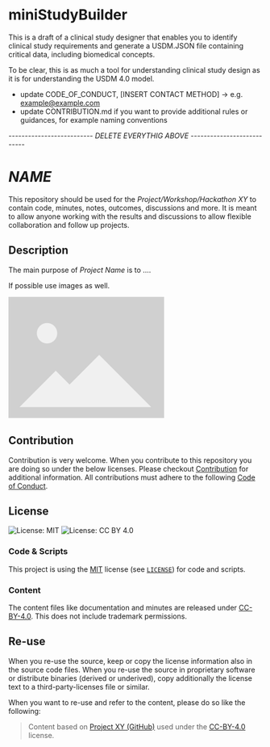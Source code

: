 # miniStudyBuilder

This is a draft of a clinical study designer that enables you to identify clinical study requirements and generate a USDM.JSON file containing critical data, including biomedical concepts.  

To be clear, this is as much a tool for understanding clinical study design as it is for understanding the USDM 4.0 model.  



* update CODE_OF_CONDUCT, [INSERT CONTACT METHOD] -> e.g. <example@example.com>
* update CONTRIBUTION.md if you want to provide additional rules or guidances, for example naming conventions

*-------------------------- DELETE EVERYTHIG ABOVE ---------------------------*


# *NAME* 

This repository should be used for the *Project/Workshop/Hackathon XY* to contain code, minutes, notes, outcomes, discussions and more. It is meant to allow anyone working with the results and discussions to allow flexible collaboration and follow up projects.

## Description

The main purpose of *Project Name* is to ....

If possible use images as well.

![Image Description](./images/placeholder.png)

## Contribution

Contribution is very welcome. When you contribute to this repository you are doing so under the below licenses. Please checkout [Contribution](CONTRIBUTING.md) for additional information. All contributions must adhere to the following [Code of Conduct](CODE_OF_CONDUCT.md).

## License

![License: MIT](https://img.shields.io/badge/License-MIT-blue.svg) ![License: CC BY 4.0](https://img.shields.io/badge/License-CC_BY_4.0-blue.svg)

### Code & Scripts

This project is using the [MIT](http://www.opensource.org/licenses/MIT "The MIT License | Open Source Initiative") license (see [`LICENSE`](LICENSE)) for code and scripts.

### Content

The content files like documentation and minutes are released under [CC-BY-4.0](https://creativecommons.org/licenses/by/4.0/). This does not include trademark permissions.

## Re-use

When you re-use the source, keep or copy the license information also in the source code files. When you re-use the source in proprietary software or distribute binaries (derived or underived), copy additionally the license text to a third-party-licenses file or similar.

When you want to re-use and refer to the content, please do so like the following:

> Content based on [Project XY (GitHub)](https://github.com/xy/xy) used under the [CC-BY-4.0](https://creativecommons.org/licenses/by/4.0/) license.




